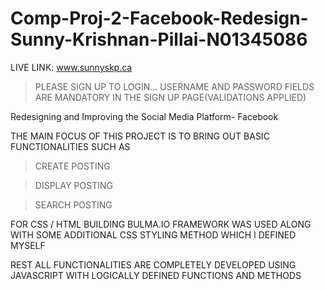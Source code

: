 # Comp-Proj-2-Facebook-Redesign-Sunny-Krishnan-Pillai-N01345086

LIVE LINK:  www.sunnyskp.ca 

>PLEASE SIGN UP TO LOGIN... USERNAME AND PASSWORD FIELDS ARE MANDATORY IN THE SIGN UP PAGE(VALIDATIONS APPLIED)

Redesigning and Improving the Social Media Platform- Facebook

THE MAIN FOCUS OF THIS PROJECT IS TO BRING OUT BASIC FUNCTIONALITIES SUCH AS

> CREATE POSTING

> DISPLAY POSTING

> SEARCH POSTING

FOR CSS / HTML BUILDING BULMA.IO FRAMEWORK WAS USED ALONG WITH SOME ADDITIONAL CSS STYLING METHOD WHICH I DEFINED MYSELF

REST ALL FUNCTIONALITIES ARE COMPLETELY DEVELOPED USING JAVASCRIPT WITH LOGICALLY DEFINED FUNCTIONS AND METHODS


